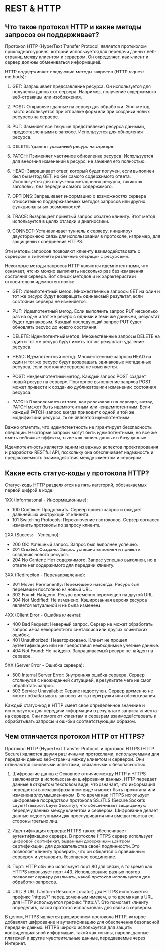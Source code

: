 # REST & HTTP

## Что такое протокол HTTP и какие методы запросов он поддерживает?

Протокол HTTP (HyperText Transfer Protocol) является протоколом прикладного уровня, который используется для передачи данных веб-страниц между клиентом и сервером. Он определяет, как клиент и сервер должны обмениваться информацией.

HTTP поддерживает следующие методы запросов (HTTP request methods):

1. GET: Запрашивает представление ресурса. Он используется для получения данных от сервера. Например, получение содержимого веб-страницы или изображения.

2. POST: Отправляет данные на сервер для обработки. Этот метод часто используется при отправке форм или при создании новых ресурсов на сервере.

3. PUT: Заменяет все текущие представления ресурса данными, предоставленными в запросе. Используется для обновления ресурса.

4. DELETE: Удаляет указанный ресурс на сервере.

5. PATCH: Применяет частичное обновление ресурса. Используется для внесения изменений в ресурс, не заменяя его полностью.

6. HEAD: Запрашивает ответ, который будет получен, если выполнен был бы метод GET, но без самого содержимого ответа. Используется для получения метаданных ресурса, таких как заголовки, без передачи самого содержимого.

7. OPTIONS: Запрашивает информацию о возможностях сервера относительно поддерживаемых методов запросов или других функциональных возможностей.

8. TRACE: Возвращает принятый запрос обратно клиенту. Этот метод используется в целях отладки и диагностики.

9. CONNECT: Устанавливает туннель к серверу, инициируя двустороннюю связь для использования в протоколе, например, для защищенных соединений HTTPS.

Эти методы запросов позволяют клиенту взаимодействовать с сервером и выполнять различные операции с ресурсами.

Некоторые методы запросов HTTP являются идемпотентными, что означает, что их можно выполнять несколько раз без изменения состояния сервера. Вот список методов и их характеристики относительно идемпотентности:

- GET: Идемпотентный метод. Множественные запросы GET на один и тот же ресурс будут возвращать одинаковый результат, если состояние сервера не изменяется.

- PUT: Идемпотентный метод. Если выполнить запрос PUT несколько раз на один и тот же ресурс с одними и теми же данными, результат будет одинаковым. Каждый последующий запрос PUT будет обновлять ресурс до нового состояния.

- DELETE: Идемпотентный метод. Множественные запросы DELETE на один и тот же ресурс будут иметь тот же результат: удаление ресурса.

- HEAD: Идемпотентный метод. Множественные запросы HEAD на один и тот же ресурс будут возвращать одинаковые метаданные ресурса, если состояние сервера не изменяется.

- POST: Неидемпотентный метод. Каждый запрос POST создает новый ресурс на сервере. Повторное выполнение запроса POST может привести к созданию дубликатов или изменению состояния ресурса.

- PATCH: В зависимости от того, как реализован на сервере, метод PATCH может быть идемпотентным или неидемпотентным. Если каждый PATCH-запрос всегда приводит к одной и той же модификации ресурса, то он является идемпотентным.

Важно отметить, что идемпотентность не гарантирует безопасность операции. Некоторые запросы могут быть идемпотентными, но все же иметь побочные эффекты, такие как запись данных в базу данных.

Идемпотентность является одним из важных аспектов проектирования и разработки RESTful API, поскольку она обеспечивает надежность и предсказуемость взаимодействия между клиентом и сервером.

## Какие есть статус-коды у протокола HTTP?

Статус-коды HTTP разделяются на пять категорий, обозначаемых первой цифрой в коде:

1XX (Informational - Информационные):
- 100 Continue: Продолжить. Сервер принял запрос и ожидает дальнейших инструкций от клиента.
- 101 Switching Protocols: Переключение протоколов. Сервер согласен изменить протоколы по запросу клиента.

2XX (Success - Успешно):
- 200 OK: Успешный запрос. Запрос был выполнен успешно.
- 201 Created: Создано. Запрос успешно выполнен и привел к созданию нового ресурса.
- 204 No Content: Нет содержимого. Запрос успешно выполнен, но в ответе нет содержимого для передачи клиенту.

3XX (Redirection - Перенаправление):
- 301 Moved Permanently: Перемещено навсегда. Ресурс был перемещен постоянно на новый URL.
- 302 Found: Найдено. Ресурс временно перемещен на другой URL.
- 304 Not Modified: Не изменено. Кэшированная версия ресурса является актуальной и не была изменена.

4XX (Client Error - Ошибка клиента):
- 400 Bad Request: Неверный запрос. Сервер не может обработать запрос из-за некорректного синтаксиса или других клиентских ошибок.
- 401 Unauthorized: Неавторизовано. Клиент не прошел аутентификацию или не предоставил необходимые учетные данные.
- 404 Not Found: Не найдено. Запрашиваемый ресурс не найден на сервере.

5XX (Server Error - Ошибка сервера):
- 500 Internal Server Error: Внутренняя ошибка сервера. Сервер столкнулся с неожиданной ситуацией, в результате чего не смог обработать запрос.
- 503 Service Unavailable: Сервис недоступен. Сервер временно не может обрабатывать запросы из-за перегрузки или обслуживания.

Каждый статус-код в HTTP имеет свое определенное значение и используется для передачи информации о результате запроса клиента на сервере. Они помогают клиентам и серверам взаимодействовать и обрабатывать запросы и ошибки соответствующим образом.

## Чем отличается протокол HTTP от HTTPS?

Протокол HTTP (HyperText Transfer Protocol) и протокол HTTPS (HTTP Secure) являются двумя различными протоколами, используемыми для передачи данных веб-страниц между клиентом и сервером. Они отличаются основными аспектами, связанными с безопасностью.

1. Шифрование данных: Основное отличие между HTTP и HTTPS заключается в использовании шифрования данных. HTTP передает данные в открытом текстовом виде, что означает, что информация передается в незашифрованном виде и может быть прочитана или изменена злоумышленником. В то время как HTTPS использует шифрование посредством протокола SSL/TLS (Secure Sockets Layer/Transport Layer Security), что обеспечивает защищенную передачу данных между клиентом и сервером. Шифрование делает данные недоступными для прослушивания или вмешательства со стороны третьих лиц.

2. Идентификация сервера: HTTPS также обеспечивает аутентификацию сервера. В протоколе HTTPS сервер использует цифровой сертификат, выданный доверенным центром сертификации, для доказательства своей подлинности. Это позволяет клиенту проверить, что он общается с правильным сервером и установить безопасное соединение.

3. Порт: HTTP обычно использует порт 80 для связи, в то время как HTTPS использует порт 443. Использование разных портов позволяет серверу различать, какой протокол используется для обработки запросов.

4. URL: В URL (Uniform Resource Locator) для HTTPS используется префикс "https://" перед доменным именем, в то время как в URL для HTTP используется префикс "http://". Это помогает клиенту определить, какой протокол использовать для связи с сервером.

В целом, HTTPS является расширением протокола HTTP, которое добавляет шифрование и аутентификацию для обеспечения безопасной передачи данных. HTTPS широко используется для защиты конфиденциальной информации, такой как логины, пароли, данные платежей и другие чувствительные данные, передаваемые через Интернет.


